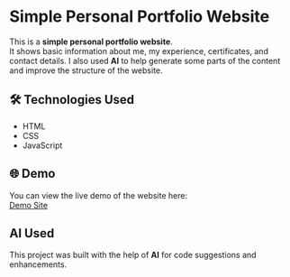 # Simple Personal Portfolio Website
This is a **simple personal portfolio website**.  
It shows basic information about me, my experience, certificates, and contact details. 
I also used **AI** to help generate some parts of the content and improve the structure of the website.
## 🛠 Technologies Used
- HTML  
- CSS  
- JavaScript
## 🌐 Demo
You can view the live demo of the website here:  
[Demo Site](https://aleksandersavtsenko.github.io/Portfolio/)
## AI Used
This project was built with the help of **AI** for code suggestions and enhancements.
